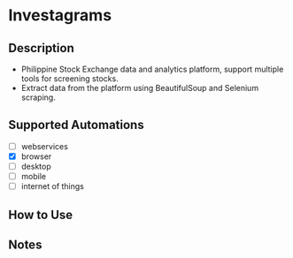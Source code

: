 # Investagrams

## Description
- Philippine Stock Exchange data and analytics platform, support multiple tools for screening stocks.
- Extract data from the platform using BeautifulSoup and Selenium scraping.

## Supported Automations
- [ ] webservices
- [X] browser
- [ ] desktop
- [ ] mobile
- [ ] internet of things

## How to Use

## Notes
